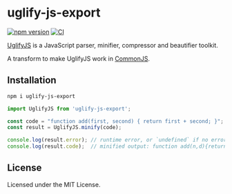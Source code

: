 uglify-js-export
===

[![npm version](https://img.shields.io/npm/v/uglify-js-export)](https://www.npmjs.com/package/uglify-js-export)
[![CI](https://github.com/jaywcjlove/uglify-js-export/actions/workflows/ci.yml/badge.svg)](https://github.com/jaywcjlove/uglify-js-export/actions/workflows/ci.yml)

[UglifyJS](https://github.com/mishoo/UglifyJS) is a JavaScript parser, minifier, compressor and beautifier toolkit.

A transform to make UglifyJS work in [CommonJS](http://wiki.commonjs.org/wiki/Modules/1.1).

## Installation

```bash
npm i uglify-js-export
```

```js
import UglifyJS from 'uglify-js-export';

const code = "function add(first, second) { return first + second; }";
const result = UglifyJS.minify(code);

console.log(result.error); // runtime error, or `undefined` if no error
console.log(result.code);  // minified output: function add(n,d){return n+d}
```

## License

Licensed under the MIT License.